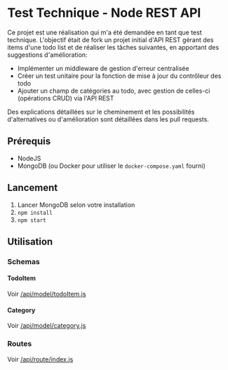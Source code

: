 # Test Technique - Node REST API

Ce projet est une réalisation qui m'a été demandée en tant que test technique.
L'objectif était de fork un projet initial d'API REST gérant des items d'une todo list et de réaliser les tâches suivantes, en apportant des suggestions d'amélioration:
- Implémenter un middleware de gestion d'erreur centralisée
- Créer un test unitaire pour la fonction de mise à jour du contrôleur des todo
- Ajouter un champ de catégories au todo, avec gestion de celles-ci (opérations CRUD) via l'API REST

Des explications détaillées sur le cheminement et les possibilités d'alternatives ou d'amélioration sont détaillées dans les pull requests.

## Prérequis
- NodeJS
- MongoDB (ou Docker pour utiliser le `docker-compose.yaml` fourni)

## Lancement
1. Lancer MongoDB selon votre installation
2. `npm install`
3. `npm start`

## Utilisation

### Schemas
#### TodoItem
Voir [/api/model/todoItem.js](/api/model/todoItem.js)
#### Category
Voir [/api/model/category.js](/api/model/category.js)
### Routes
Voir [/api/route/index.js](/api/route/index.js)
